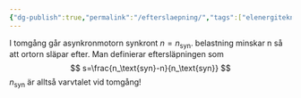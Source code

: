 ```yaml
---
{"dg-publish":true,"permalink":"/efterslaepning/","tags":["elenergiteknik"]}
---
```


I tomgång går asynkronmotorn synkront $n=n_\text{syn}$. belastning minskar n så att ortorn släpar efter. Man definierar eftersläpningen som
$$
s=\frac{n_\text{syn}-n}{n_\text{syn}}
$$
$n_\text{syn}$ är alltså varvtalet vid tomgång!